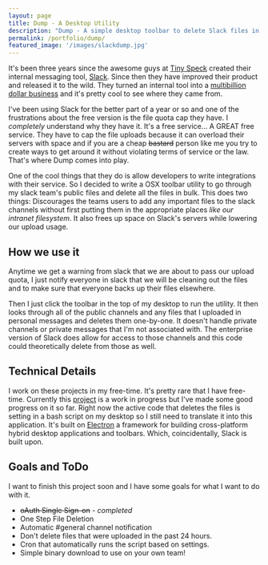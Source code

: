 ```yaml
---
layout: page
title: Dump - A Desktop Utility
description: "Dump - A simple desktop toolbar to delete Slack files in bulk"
permalink: /portfolio/dump/
featured_image: '/images/slackdump.jpg'
---
```


It's been three years since the awesome guys at [Tiny Speck](http://tinyspeck.com/) created their internal messaging tool, [Slack](https://slack.com). Since then they have improved their product and released it to the wild. They turned an internal tool into a [multibillion dollar business](http://fortune.com/2016/04/01/slack-raises-200-million-at-3-8-billion-valuation/) and it's pretty cool to see where they came from.

I've been using Slack for the better part of a year or so and one of the frustrations about the free version is the file quota cap they have. I *completely* understand why they have it. It's a free service... A GREAT free service. They have to cap the file uploads because it can overload their servers with space and if you are a cheap <del>bastard</del> person like me you try to create ways to get around it without violating terms of service or the law. That's where Dump comes into play.

One of the cool things that they do is allow developers to write integrations with their service. So I decided to write a OSX toolbar utility to go through my slack team's public files and delete all the files in bulk. This does two things: Discourages the teams users to add any important files to the slack channels without first putting them in the appropriate places *like our intranet filesystem*. It also frees up space on Slack's servers while lowering our upload usage.

## How we use it

Anytime we get a warning from slack that we are about to pass our upload quota, I just notify everyone in slack that we will be cleaning out the files and to make sure that everyone backs up their files elsewhere.

Then I just click the toolbar in the top of my desktop to run the utility. It then looks through all of the public channels and any files that I uploaded in personal messages and deletes them one-by-one. It doesn't handle private channels or private messages that I'm not associated with. The enterprise version of Slack does allow for access to those channels and this code could theoretically delete from those as well.

## Technical Details

I work on these projects in my free-time. It's pretty rare that I have free-time. Currently this [project](https://github.com/codethebeard/dump) is a work in progress but I've made some good progress on it so far. Right now the active code that deletes the files is setting in a bash script on my desktop so I still need to translate it into this application. It's built on [Electron](electron.atom.io) a framework for building cross-platform hybrid desktop applications and toolbars. Which, coincidentally, Slack is built upon.

## Goals and ToDo

I want to finish this project soon and I have some goals for what I want to do with it.

* <del>oAuth Single Sign-on</del> - *completed*
* One Step File Deletion
* Automatic #general channel notification
* Don't delete files that were uploaded in the past 24 hours.
* Cron that automatically runs the script based on settings.
* Simple binary download to use on your own team!
